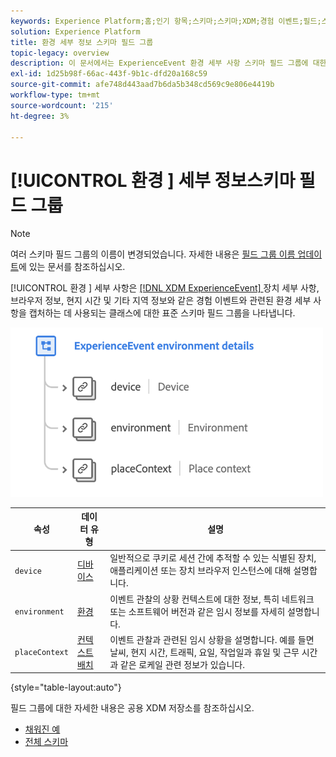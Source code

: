 ```yaml
---
keywords: Experience Platform;홈;인기 항목;스키마;스키마;XDM;경험 이벤트;필드;스키마;스키마;스키마 디자인;필드 그룹;필드 그룹;환경;환경 세부 사항;
solution: Experience Platform
title: 환경 세부 정보 스키마 필드 그룹
topic-legacy: overview
description: 이 문서에서는 ExperienceEvent 환경 세부 사항 스키마 필드 그룹에 대한 개요를 제공합니다.
exl-id: 1d25b98f-66ac-443f-9b1c-dfd20a168c59
source-git-commit: afe748d443aad7b6da5b348cd569c9e806e4419b
workflow-type: tm+mt
source-wordcount: '215'
ht-degree: 3%

---
```



# [!UICONTROL 환경 ] 세부 정보스키마 필드 그룹

>[!NOTE]
>
>여러 스키마 필드 그룹의 이름이 변경되었습니다. 자세한 내용은 [필드 그룹 이름 업데이트](../name-updates.md)에 있는 문서를 참조하십시오.

[!UICONTROL 환경 ] 세부 사항은  [[!DNL XDM ExperienceEvent] ](../../classes/experienceevent.md) 장치 세부 사항, 브라우저 정보, 현지 시간 및 기타 지역 정보와 같은 경험 이벤트와 관련된 환경 세부 사항을 캡처하는 데 사용되는 클래스에 대한 표준 스키마 필드 그룹을 나타냅니다.

<img src="../../images/field-groups/environment-details.png" width="500" /><br />

| 속성 | 데이터 유형 | 설명 |
| --- | --- | --- |
| `device` | [디바이스](../../data-types/device.md) | 일반적으로 쿠키로 세션 간에 추적할 수 있는 식별된 장치, 애플리케이션 또는 장치 브라우저 인스턴스에 대해 설명합니다. |
| `environment` | [환경](../../data-types/environment.md) | 이벤트 관찰의 상황 컨텍스트에 대한 정보, 특히 네트워크 또는 소프트웨어 버전과 같은 임시 정보를 자세히 설명합니다. |
| `placeContext` | [컨텍스트 배치](../../data-types/place-context.md) | 이벤트 관찰과 관련된 임시 상황을 설명합니다. 예를 들면 날씨, 현지 시간, 트래픽, 요일, 작업일과 휴일 및 근무 시간과 같은 로케일 관련 정보가 있습니다. |

{style=&quot;table-layout:auto&quot;}

필드 그룹에 대한 자세한 내용은 공용 XDM 저장소를 참조하십시오.

* [채워진 예](https://github.com/adobe/xdm/blob/master/components/fieldgroups/experience-event/experienceevent-environment-details.example.1.json)
* [전체 스키마](https://github.com/adobe/xdm/blob/master/components/fieldgroups/experience-event/experienceevent-environment-details.schema.json)
